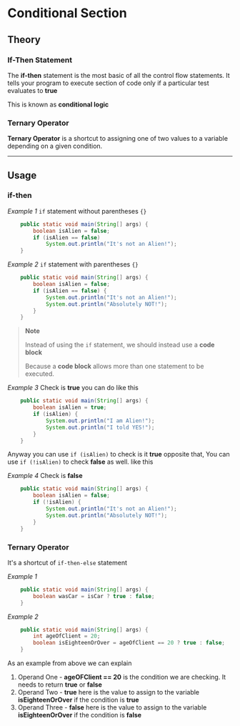 # Conditional Section

## Theory

### If-Then Statement
The **if-then** statement is the most basic of all the control flow statements. It tells your program to execute section of code only if a particular test evaluates to **true**

This is known as **conditional logic**

### Ternary Operator
**Ternary Operator** is a shortcut to assigning one of two values to a variable depending on a given condition.

___
## Usage

### if-then
_Example 1_ `if` statement without parentheses `{}`
```java
    public static void main(String[] args) {
        boolean isAlien = false;
        if (isAlien == false) 
            System.out.println("It's not an Alien!");
    }
```

_Example 2_ `if` statement with parentheses `{}`
```java
    public static void main(String[] args) {
        boolean isAlien = false;
        if (isAlien == false) {
            System.out.println("It's not an Alien!");
            System.out.println("Absolutely NOT!");
        }
    }
```

> **Note**
> 
> Instead of using the `if` statement, we should instead use a **code block**
> 
> Because a **code block** allows more than one statement to be executed.

_Example 3_ Check is **true** you can do like this
```java
    public static void main(String[] args) {
        boolean isAlien = true;
        if (isAlien) {
            System.out.println("I am Alien!");
            System.out.println("I told YES!");
        }
    }
```

Anyway you can use `if (isAlien)` to check is it **true** opposite that, You can use `if (!isAlien)` to check **false** as well. like this

_Example 4_ Check is **false**
```java
    public static void main(String[] args) {
        boolean isAlien = false;
        if (!isAlien) {
            System.out.println("It's not an Alien!");
            System.out.println("Absolutely NOT!");
        }
    }
```

### Ternary Operator
It's a shortcut of `if-then-else` statement

_Example 1_
```java
    public static void main(String[] args) { 
        boolean wasCar = isCar ? true : false;
    }
```

_Example 2_
```java
    public static void main(String[] args) {
        int ageOfClient = 20;
        boolean isEighteenOrOver = ageOfClient == 20 ? true : false;
    }
```

As an example from above we can explain

1. Operand One - **ageOFClient == 20** is the condition we are checking. It needs to return **true** or **false**
2. Operand Two - **true** here is the value to assign to the variable **isEighteenOrOver** if the condition is **true**
3. Operand Three - **false** here is the value to assign to the variable **isEighteenOrOver** if the condition is **false**